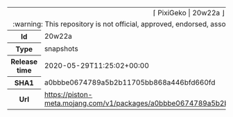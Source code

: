 <html><table>
<tr><td colspan="2" align="center"><img width="0" height="0"><br/>⌈ PixiGeko | 20w22a ⌋<br/><img width="0" height="0"></td></tr>
<tr><td colspan="2" align="center"><img width="0" height="0"><br/>
:warning: This repository is not official, approved, endorsed, associated or connected with Mojang :warning:
<br/><img width="0" height="0"></td></tr>
<tr><th>Id</th><td>20w22a</td></tr>
<tr><th>Type</th><td>snapshots</td></tr>
<tr><th>Release time</th><td>2020-05-29T11:25:02+00:00</td></tr>
<tr><th>SHA1</th><td>a0bbbe0674789a5b2b11705bb868a446bfd660fd</td></tr>
<tr><th>Url</th><td><a href="https://piston-meta.mojang.com/v1/packages/a0bbbe0674789a5b2b11705bb868a446bfd660fd/20w22a.json">https://piston-meta.mojang.com/v1/packages/a0bbbe0674789a5b2b11705bb868a446bfd660fd/20w22a.json</a></td></tr>